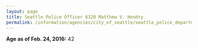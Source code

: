 ```yaml
---
layout: page
title: Seattle Police Officer 6320 Matthew V. Hendry
permalink: /information/agencies/city_of_seattle/seattle_police_department/copbook/6320/
---
```


**Age as of Feb. 24, 2016:** 42
